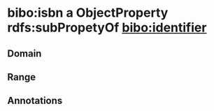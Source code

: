# bibo:isbn a ObjectProperty rdfs:subPropetyOf [bibo:identifier](/ontology/bibo/identifier)

## Domain

## Range

## Annotations


